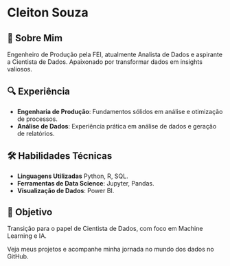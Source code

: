 # Cleiton Souza

## 🌟 Sobre Mim
Engenheiro de Produção pela FEI, atualmente Analista de Dados e aspirante a Cientista de Dados. Apaixonado por transformar dados em insights valiosos.

## 🔍 Experiência
- **Engenharia de Produção**: Fundamentos sólidos em análise e otimização de processos.
- **Análise de Dados**: Experiência prática em análise de dados e geração de relatórios.

## 🛠️ Habilidades Técnicas
- **Linguagens Utilizadas** Python, R, SQL.
- **Ferramentas de Data Science**: Jupyter, Pandas. 
- **Visualização de Dados**: Power BI.

## 🎯 Objetivo
Transição para o papel de Cientista de Dados, com foco em Machine Learning e IA.

Veja meus projetos e acompanhe minha jornada no mundo dos dados no GitHub.

